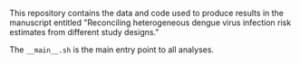 This repository contains the data and code used to produce results in the manuscript entitled
"Reconciling heterogeneous dengue virus infection risk estimates from different study designs."

The `__main__.sh` is the main entry point to all analyses.
